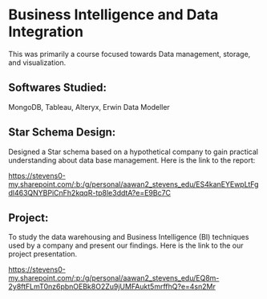 # Business Intelligence and Data Integration
This was primarily a course focused towards Data management, storage, and visualization. 

## Softwares Studied: 
MongoDB, Tableau, Alteryx, Erwin Data Modeller

## Star Schema Design:
Designed a Star schema based on a hypothetical company to gain practical understanding about data base management. 
Here is the link to the report:

https://stevens0-my.sharepoint.com/:b:/g/personal/aawan2_stevens_edu/ES4kanEYEwpLtFgdl463QNYBPiCnFh2kqqR-tp8le3ddtA?e=E9Bc7C

## Project:
To study the data warehousing and Business Intelligence (BI) techniques used by a company and present our findings. 
Here is the link to the our project presentation.

https://stevens0-my.sharepoint.com/:p:/g/personal/aawan2_stevens_edu/EQ8m-2y8ftFLmT0nz6pbnOEBk8O2Zu9jUMFAukt5mrffhQ?e=4sn2Mr
